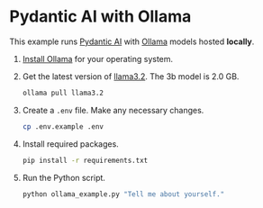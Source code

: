 # Pydantic AI with Ollama

This example runs [Pydantic AI](https://ai.pydantic.dev/) with [Ollama](https://ollama.com/) models hosted **locally**.

1. [Install Ollama](https://ollama.com/download) for your operating system.

2. Get the latest version of [llama3.2](https://ollama.com/library/llama3.2). The 3b model is 2.0 GB.
    ```bash
    ollama pull llama3.2
    ```

3. Create a `.env` file. Make any necessary changes.
    ```bash
    cp .env.example .env
    ```

4. Install required packages.
    ```bash
    pip install -r requirements.txt
    ```

5. Run the Python script.
    ```bash
    python ollama_example.py "Tell me about yourself."
    ```
